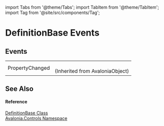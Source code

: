 import Tabs from '@theme/Tabs'; 
import TabItem from '@theme/TabItem'; 
import Tag from '@site/src/components/Tag'; 

# DefinitionBase Events




## Events
<table>
<tr>
<td>PropertyChanged</td>
<td><br />(Inherited from AvaloniaObject)</td>
</tr>
</table>

## See Also


#### Reference
<a href="T_Avalonia_Controls_DefinitionBase">DefinitionBase Class</a>  
<a href="N_Avalonia_Controls">Avalonia.Controls Namespace</a>  
